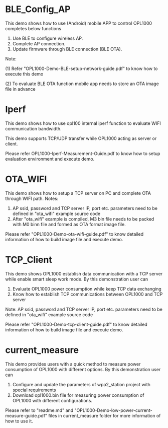 # BLE_Config_AP
This demo shows how to use (Android) mobile APP to control OPL1000 completes below functions 

1. Use BLE to configure wireless AP. 
2. Complete AP connection. 
3. Update firmware through BLE connection (BLE OTA). 

Note: 

(1) Refer "OPL1000-Demo-BLE-setup-network-guide.pdf" to know how to execute this demo 

(2) To evaluate BLE OTA function mobile app needs to store an OTA image file in advance     

# Iperf
This demo shows how to use opl100 internal iperf  function to evaluate WIFI communication bandwidth.

This demo supports TCP/UDP transfer while OPL1000 acting as server or client.    

Please refer OPL1000-Iperf-Measurement-Guide.pdf to know how to setup evaluation environment and execute demo. 

# OTA_WIFI 
This demo shows how to setup a TCP server on PC and complete OTA through WIFI path.  Notes:

1. AP ssid, password and TCP server IP, port etc. parameters need to be defined in "ota_wifi" example source code
2. After "ota_wifi" example is compiled, M3 bin file needs to be packed with M0 binn file and formed as OTA format image file. 

 Please refer "OPL1000-Demo-ota-wifi-guide.pdf" to know detailed information of how to build image file and execute demo. 

# TCP_Client 
This demo shows OPL1000 establish data communication with a TCP server while enable smart sleep work mode. By this demonstration user can

1. Evaluate OPL1000 power consumption while keep TCP data exchanging 
2. Know how to establish TCP communications between OPL1000 and TCP server 

Note: AP ssid, password and TCP server IP, port etc. parameters need to be defined in "ota_wifi" example source code

Please refer "OPL1000-Demo-tcp-client-guide.pdf" to know detailed information of how to build image file and execute demo. 

# current_measure 

This demo provides users with a quick method to measure power consumption of OPL1000 with different options. By this demonstration user can

1. Configure and update the parameters of  wpa2_station project with special requirements 
2. Download opl1000.bin file for measuring power consumption of OPL1000 with different configurations. 

Please refer to "readme.md" and "OPL1000-Demo-low-power-current-measure-guide.pdf" files in current_measure folder for more information of how to use it. 

